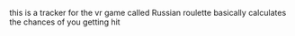this is a tracker for the vr game called Russian roulette
basically calculates the chances of you getting hit
